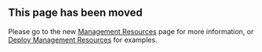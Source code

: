 <!-- markdownlint-disable first-line-h1 -->
## This page has been moved

Please go to the new [Management Resources][wiki_management_resources] page for more information, or [Deploy Management Resources][wiki_deploy_management_resources] for examples.

[//]: # "************************"
[//]: # "INSERT LINK LABELS BELOW"
[//]: # "************************"

[wiki_management_resources]:        ./%5BUser-Guide%5D-Management-Resources "Wiki - Management Resources"
[wiki_deploy_management_resources]: ./%5BExamples%5D-Deploy-Management-Resources "Wiki - Deploy Management Resources"
